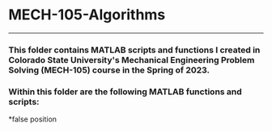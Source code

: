 # MECH-105-Algorithms
----
### This folder contains MATLAB scripts and functions I created in Colorado State University's Mechanical Engineering Problem Solving (MECH-105) course in the Spring of 2023.
### Within this folder are the following MATLAB functions and scripts:
  *false position
